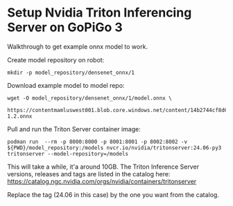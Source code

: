 # Setup Nvidia Triton Inferencing Server on GoPiGo 3
Walkthrough to get example onnx model to work.

Create model repository on robot:

```
mkdir -p model_repository/densenet_onnx/1
```
Download example model to model repo:

```
wget -O model_repository/densenet_onnx/1/model.onnx \
     https://contentmamluswest001.blob.core.windows.net/content/14b2744cf8d6418c87ffddc3f3127242/9502630827244d60a1214f250e3bbca7/08aed7327d694b8dbaee2c97b8d0fcba/densenet121-1.2.onnx
```

Pull and run the Triton Server container image:

```
podman run  --rm -p 8000:8000 -p 8001:8001 -p 8002:8002 -v ${PWD}/model_repository:/models nvcr.io/nvidia/tritonserver:24.06-py3 tritonserver --model-repository=/models
```

This will take a while, it'a around 10GB. The Triton Inference Server versions, releases and tags are listed in the catalog here: https://catalog.ngc.nvidia.com/orgs/nvidia/containers/tritonserver

Replace the tag (24.06 in this case) by the one you want from the catalog.

